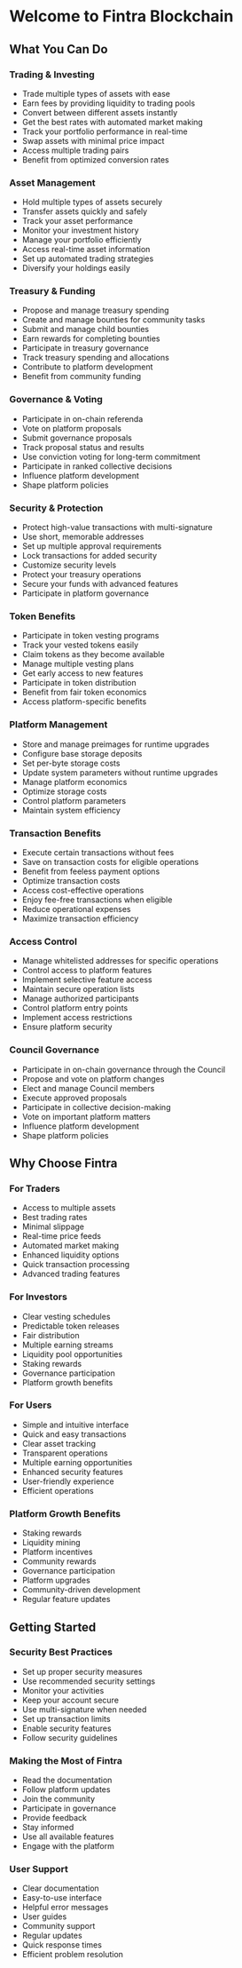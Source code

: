 # Welcome to Fintra Blockchain

## What You Can Do

### Trading & Investing
- Trade multiple types of assets with ease
- Earn fees by providing liquidity to trading pools
- Convert between different assets instantly
- Get the best rates with automated market making
- Track your portfolio performance in real-time
- Swap assets with minimal price impact
- Access multiple trading pairs
- Benefit from optimized conversion rates

### Asset Management
- Hold multiple types of assets securely
- Transfer assets quickly and safely
- Track your asset performance
- Monitor your investment history
- Manage your portfolio efficiently
- Access real-time asset information
- Set up automated trading strategies
- Diversify your holdings easily

### Treasury & Funding
- Propose and manage treasury spending
- Create and manage bounties for community tasks
- Submit and manage child bounties
- Earn rewards for completing bounties
- Participate in treasury governance
- Track treasury spending and allocations
- Contribute to platform development
- Benefit from community funding

### Governance & Voting
- Participate in on-chain referenda
- Vote on platform proposals
- Submit governance proposals
- Track proposal status and results
- Use conviction voting for long-term commitment
- Participate in ranked collective decisions
- Influence platform development
- Shape platform policies

### Security & Protection
- Protect high-value transactions with multi-signature
- Use short, memorable addresses
- Set up multiple approval requirements
- Lock transactions for added security
- Customize security levels
- Protect your treasury operations
- Secure your funds with advanced features
- Participate in platform governance

### Token Benefits
- Participate in token vesting programs
- Track your vested tokens easily
- Claim tokens as they become available
- Manage multiple vesting plans
- Get early access to new features
- Participate in token distribution
- Benefit from fair token economics
- Access platform-specific benefits

### Platform Management
- Store and manage preimages for runtime upgrades
- Configure base storage deposits
- Set per-byte storage costs
- Update system parameters without runtime upgrades
- Manage platform economics
- Optimize storage costs
- Control platform parameters
- Maintain system efficiency

### Transaction Benefits
- Execute certain transactions without fees
- Save on transaction costs for eligible operations
- Benefit from feeless payment options
- Optimize transaction costs
- Access cost-effective operations
- Enjoy fee-free transactions when eligible
- Reduce operational expenses
- Maximize transaction efficiency

### Access Control
- Manage whitelisted addresses for specific operations
- Control access to platform features
- Implement selective feature access
- Maintain secure operation lists
- Manage authorized participants
- Control platform entry points
- Implement access restrictions
- Ensure platform security

### Council Governance
- Participate in on-chain governance through the Council
- Propose and vote on platform changes
- Elect and manage Council members
- Execute approved proposals
- Participate in collective decision-making
- Vote on important platform matters
- Influence platform development
- Shape platform policies

## Why Choose Fintra

### For Traders
- Access to multiple assets
- Best trading rates
- Minimal slippage
- Real-time price feeds
- Automated market making
- Enhanced liquidity options
- Quick transaction processing
- Advanced trading features

### For Investors
- Clear vesting schedules
- Predictable token releases
- Fair distribution
- Multiple earning streams
- Liquidity pool opportunities
- Staking rewards
- Governance participation
- Platform growth benefits

### For Users
- Simple and intuitive interface
- Quick and easy transactions
- Clear asset tracking
- Transparent operations
- Multiple earning opportunities
- Enhanced security features
- User-friendly experience
- Efficient operations

### Platform Growth Benefits
- Staking rewards
- Liquidity mining
- Platform incentives
- Community rewards
- Governance participation
- Platform upgrades
- Community-driven development
- Regular feature updates

## Getting Started

### Security Best Practices
- Set up proper security measures
- Use recommended security settings
- Monitor your activities
- Keep your account secure
- Use multi-signature when needed
- Set up transaction limits
- Enable security features
- Follow security guidelines

### Making the Most of Fintra
- Read the documentation
- Follow platform updates
- Join the community
- Participate in governance
- Provide feedback
- Stay informed
- Use all available features
- Engage with the platform

### User Support
- Clear documentation
- Easy-to-use interface
- Helpful error messages
- User guides
- Community support
- Regular updates
- Quick response times
- Efficient problem resolution 